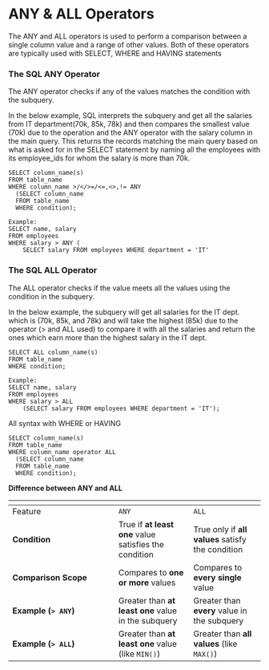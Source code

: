 # ANY & ALL Operators

The ANY and ALL operators is used to perform a comparison between a single column value and a range of other values.  Both of these operators are typically used with SELECT, WHERE and HAVING statements

### The SQL ANY Operator

The ANY operator checks if any of the values matches the condition with the subquery.&#x20;

In the below example, SQL interprets the subquery and get all the salaries from IT department(70k, 85k, 78k) and then compares the smallest value (70k) due to the operation and the ANY operator with the salary column in the main query. This returns the records matching the main query based on what is asked for in the SELECT statement by naming all the employees with its employee\_ids for whom the salary is more than 70k.&#x20;

```
SELECT column_name(s)
FROM table_name
WHERE column_name >/</>=/<=,<>,!= ANY
  (SELECT column_name
  FROM table_name
  WHERE condition);
  
Example: 
SELECT name, salary
FROM employees
WHERE salary > ANY (
    SELECT salary FROM employees WHERE department = 'IT'
```

### The SQL ALL Operator

The ALL operator checks if the value meets all the values using the condition in the subquery. &#x20;

In the below example, the subquery will get all salaries for the IT dept. which is (70k, 85k, and 78k) and will take the highest (85k) due to the operator (> and ALL used) to compare it with all the salaries and return the ones which earn more than the highest salary in the IT dept.&#x20;

```
SELECT ALL column_name(s)
FROM table_name
WHERE condition;

Example: 
SELECT name, salary
FROM employees
WHERE salary > ALL 
    (SELECT salary FROM employees WHERE department = 'IT');
```

All syntax with WHERE or HAVING&#x20;

```
SELECT column_name(s)
FROM table_name
WHERE column_name operator ALL
  (SELECT column_name
  FROM table_name
  WHERE condition);
```

**Difference between ANY and ALL**&#x20;

<table data-header-hidden><thead><tr><th width="196"></th><th></th><th></th></tr></thead><tbody><tr><td>Feature</td><td><code>ANY</code></td><td><code>ALL</code></td></tr><tr><td><strong>Condition</strong></td><td>True if <strong>at least one</strong> value satisfies the condition</td><td>True only if <strong>all values</strong> satisfy the condition</td></tr><tr><td><strong>Comparison Scope</strong></td><td>Compares to <strong>one or more</strong> values</td><td>Compares to <strong>every single</strong> value</td></tr><tr><td><strong>Example (<code>> ANY</code>)</strong></td><td>Greater than <strong>at least one</strong> value in the subquery</td><td>Greater than <strong>every</strong> value in the subquery</td></tr><tr><td><strong>Example (<code>> ALL</code>)</strong></td><td>Greater than <strong>at least one</strong> value (like <code>MIN()</code>)</td><td>Greater than <strong>all values</strong> (like <code>MAX()</code>)</td></tr></tbody></table>
